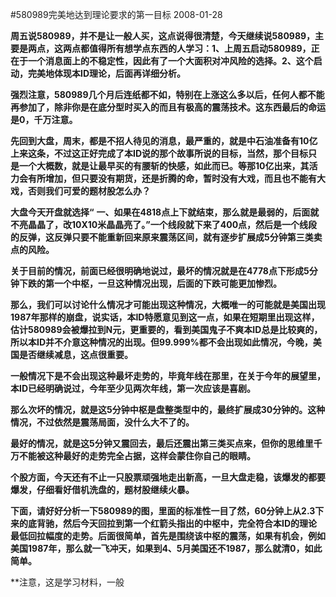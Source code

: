 #580989完美地达到理论要求的第一目标
2008-01-28

**周五说580989，并不是让一般人买，这点说得很清楚，今天继续说580989，主要是两点，这两点都值得所有想学点东西的人学习：1、上周五启动580989，正在于一个消息面上的不稳定性，因此有了一个大面积对冲风险的选择。2、这个启动，完美地体现本ID理论，后面再详细分析。**

**强烈注意，580989几个月后连纸都不如，特别在上涨这么多以后，任何人都不能再参加了，除非你是在底分型时买入的而且有极高的震荡技术。这东西最后的命运是0，千万注意。**

**先回到大盘，周末，都是不招人待见的消息，最严重的，就是中石油准备有10亿上来这条，不过这正好完成了本ID说的那个故事所说的目标，当然，那个目标只是一个大概数，就是让最早买的有腰斩的快感，如此而已。等那10亿出来，其活力会有所增加，但只要没有期货，还是折腾的命，暂时没有大戏，而且也不能有大戏，否则我们可爱的题材股怎么办？**

**大盘今天开盘就选择“** **一、如果在4818点上下就结束，那么就是最弱的，后面就不亮晶晶了，改10X10米晶晶亮了。”一个线段就下来了400点，然后是一个线段的反弹，这反弹只要不能重新回来原来震荡区间，就有逐步扩展成5分钟第三类卖点的风险。**

**关于目前的情况，前面已经很明确地说过，最坏的情况就是在4778点下形成5分钟下跌的第一个中枢，一旦这种情况出现，后面的下跌可能更加惨烈。**

**那么，我们可以讨论什么情况才可能出现这种情况，大概唯一的可能就是美国出现1987年那样的崩盘，说实话，本ID特愿意见到这一点，如果在短期里出现这样，估计580989会被爆拉到N元，更重要的，看到美国鬼子不爽本ID总是比较爽的，所以本ID并不介意这种情况的出现。但99.999%都不会出现如此情况，今晚，美国是否继续减息，这点很重要。**

**一般情况下是不会出现这种最坏走势的，毕竟年线在那里，在关于今年的展望里，本ID已经明确说过，今年至少见两次年线，第一次应该是喜剧。**
 
**那么次坏的情况，就是这5分钟中枢是盘整类型中的，最终扩展成30分钟的。这种情况，不过依然是震荡局面，没什么大不了的。**

**最好的情况，就是这5分钟又震回去，最后还震出第三类买点来，但你的思维里千万不能被这种最好的走势完全占据，这样会蒙住你自己的眼睛。**

**个股方面，今天还有不止一只股票顽强地走出新高，一旦大盘走稳，该爆发的都要爆发，仔细看好借机洗盘的，题材股继续火暴。**

**下面，请好好分析一下580989的图，里面的标准性一目了然，60分钟上从2.3下来的底背驰，然后今天回拉到第一个红箭头指出的中枢中，完全符合本ID的理论最低回拉幅度的走势。后面很简单，首先是围绕该中枢的震荡，如果有机会，例如美国1987年，那么就一飞冲天，如果到4、5月美国还不1987，那么就清0，如此简单。**

**注意，这是学习材料，一般